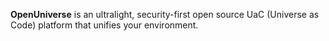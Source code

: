 <b>Open<wbr>Universe</b> is an ultralight, security-first open source
  UaC (Universe as Code) platform that unifies your environment.

